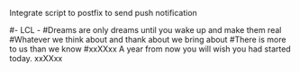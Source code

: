 
Integrate script to postfix to send push notification



#- LCL - 
#Dreams are only dreams until you wake up and make them real
#Whatever we think about and thank about we bring about
#There is more to us than we know
#xxXXxx A year from now you will wish you had started today. xxXXxx

